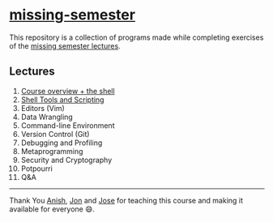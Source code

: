 # [missing-semester](https://missing.csail.mit.edu/)

This repository is a collection of programs made while completing exercises of the [missing semester lectures](https://www.youtube.com/playlist?list=PLyzOVJj3bHQuloKGG59rS43e29ro7I57J).

## Lectures

1. [Course overview + the shell](lec1)
1. [Shell Tools and Scripting](lec2)
1. Editors (Vim)
1. Data Wrangling
1. Command-line Environment
1. Version Control (Git)
1. Debugging and Profiling
1. Metaprogramming
1. Security and Cryptography
1. Potpourri
1. Q&A

---

Thank You [Anish](https://www.anishathalye.com/), [Jon](https://thesquareplanet.com/) and [Jose](http://josejg.com/) for teaching this course and making it available for everyone :smile:. 